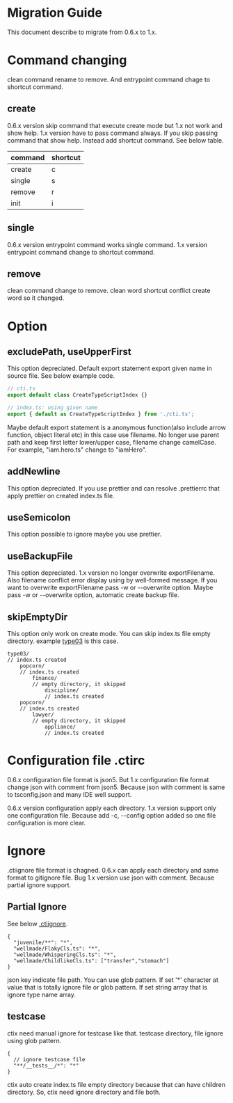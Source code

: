 # Migration Guide
This document describe to migrate from 0.6.x to 1.x. 

# Command changing
clean command rename to remove. And entrypoint command chage to shortcut command.

## create
0.6.x version skip command that execute create mode but 1.x not work and show help. 1.x version have to pass command always. If you skip passing command that show help. Instead add shortcut command. See below table.

| command | shortcut |
| - | - |
| create | c |
| single | s |
| remove | r | 
| init | i |

## single
0.6.x version entrypoint command works single command. 1.x version entrypoint command change to shortcut command.

## remove
clean command change to remove. clean word shortcut conflict create word so it changed.

# Option

## excludePath, useUpperFirst
This option depreciated. Default export statement export given name in source file. See below example code.

```ts
// cti.ts
export default class CreateTypeScriptIndex {}

// index.ts: using given name
export { default as CreateTypeScriptIndex } from './cti.ts';
```

Maybe default export statement is a anonymous function(also include arrow function, object literal etc) in this case use filename. No longer use parent path and keep first letter lower/upper case, filename change camelCase. For example, "iam.hero.ts" change to "iamHero".

## addNewline
This option depreciated. If you use prettier and can resolve .prettierrc that apply prettier on created index.ts file.

## useSemicolon
This option possible to ignore maybe you use prettier. 

## useBackupFile
This option depreciated. 1.x version no longer overwrite exportFilename. Also filename conflict error display using by well-formed message. If you want to overwrite exportFilename pass -w or --overwrite option. Maybe pass -w or --overwrite option, automatic create backup file.

## skipEmptyDir
This option only work on create mode. You can skip index.ts file empty directory. example [type03](https://github.com/imjuni/ctix/tree/master/example/type03) is this case.

```
type03/
// index.ts created
    popcorn/
    // index.ts created
        finance/
        // empty directory, it skipped
            discipline/
            // index.ts created
    popcorn/
    // index.ts created
        lawyer/
        // empty directory, it skipped
            appliance/
            // index.ts created
```

# Configuration file .ctirc
0.6.x configuration file format is json5. But 1.x configuration file format change json with comment from json5. Because json with comment is same to tsconfig.json and many IDE well support.

0.6.x version configuration apply each directory. 1.x version support only one configuration file. Because add -c, --config option added so one file configuration is more clear.

# Ignore
.ctiignore file format is chagned. 0.6.x can apply each directory and same format to gitignore file. Bug 1.x version use json with comment. Because partial ignore support.

## Partial Ignore
See below [.ctiignore](https://github.com/imjuni/ctix/blob/develop/example/type04/.ctiignore).

```jsonc
{
  "juvenile/**": "*",
  "wellmade/FlakyCls.ts": "*",
  "wellmade/WhisperingCls.ts": "*",
  "wellmade/ChildlikeCls.ts": ["transfer","stomach"]
}
```
json key indicate file path. You can use glob pattern. If set '*' character at value that is totally ignore file or glob pattern. If set string array that is ignore type name array.

## testcase
ctix need manual ignore for testcase like that. testcase directory, file ignore using glob pattern.

```jsonc
{
  // ignore testcase file
  "**/__tests__/*": "*"
}
```

ctix auto create index.ts file empty directory because that can have children directory. So, ctix need ignore directory and file both.
